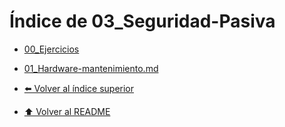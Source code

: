 # Índice de 03_Seguridad-Pasiva

- [00_Ejercicios](./00_Ejercicios/Index.md)
- [01_Hardware-mantenimiento.md](01_Hardware-mantenimiento.md)

- [⬅️ Volver al índice superior](../Index.md)
- [⬆️ Volver al README](/README.md)
